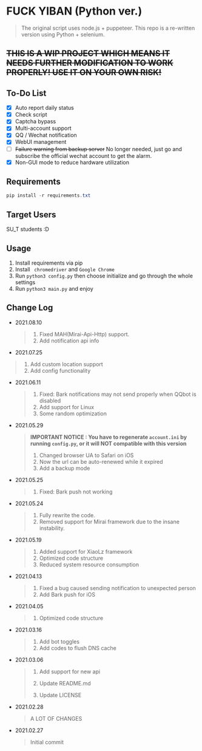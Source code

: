 # FUCK YIBAN (Python ver.)

> The original script uses node.js + puppeteer. This repo is a re-written version using Python + selenium.

## ~~**THIS IS A WIP PROJECT WHICH MEANS IT NEEDS FURTHER MODIFICATION TO WORK PROPERLY! USE IT ON YOUR OWN RISK!**~~

## To-Do List

- [x] Auto report daily status
- [x] Check script
- [x] Captcha bypass
- [x] Multi-account support
- [x] QQ / Wechat notification
- [x] WebUI management
- [ ] ~~Failure warning from backup server~~ No longer needed, just go and subscribe the official wechat account to get the alarm.
- [x] Non-GUI mode to reduce hardware utilization

## Requirements

```powershell
pip install -r requirements.txt
```

## Target Users

SU_T students :D

## Usage

1. Install requirements via pip
2. Install ` chromedriver` and `Google Chrome`
3. Run `python3 config.py` then choose initialize and go through the whole settings
4. Run `python3 main.py` and enjoy

## Change Log

- 2021.08.10

  > 1. Fixed MAH(Mirai-Api-Http) support.
  > 2. Add notification api info

- 2021.07.25

> 1. Add custom location support
> 2. Add config functionality

- 2021.06.11

  > 1. Fixed: Bark notifications may not send properly when QQbot is disabled
  > 2. Add support for Linux
  > 3. Some random optimization 

- 2021.05.29

  > **IMPORTANT NOTICE : You have to regenerate `account.ini` by running `config.py`, or it will NOT compatible with this version**
  >
  > 1.  Changed browser UA to Safari on iOS
  > 2.  Now the url can be auto-renewed while it expired
  > 3.  Add a backup mode 

- 2021.05.25

  > 1. Fixed: Bark push not working

- 2021.05.24

  > 1. Fully rewrite the code.
  > 2. Removed support for Mirai framework due to the insane instability.

- 2021.05.19

  > 1. Added support for XiaoLz framework
  > 2. Optimized code structure
  > 3. Reduced system resource consumption

- 2021.04.13

  > 1. Fixed a bug caused sending notification to unexpected person
  > 2. Add Bark push for iOS

- 2021.04.05

  > 1. Optimized code structure

- 2021.03.16

  > 1. Add bot toggles
  > 2. Add codes to flush DNS cache

- 2021.03.06

  > 1. Add support for new api
  >
  > 2. Update README.md
  >
  > 3. Update LICENSE 

- 2021.02.28

  > A LOT OF CHANGES

- 2021.02.27

  > Initial commit